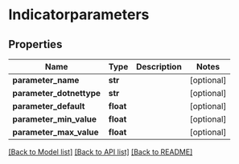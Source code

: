 # Indicatorparameters

## Properties
Name | Type | Description | Notes
------------ | ------------- | ------------- | -------------
**parameter_name** | **str** |  | [optional] 
**parameter_dotnettype** | **str** |  | [optional] 
**parameter_default** | **float** |  | [optional] 
**parameter_min_value** | **float** |  | [optional] 
**parameter_max_value** | **float** |  | [optional] 

[[Back to Model list]](../README.md#documentation-for-models) [[Back to API list]](../README.md#documentation-for-api-endpoints) [[Back to README]](../README.md)



